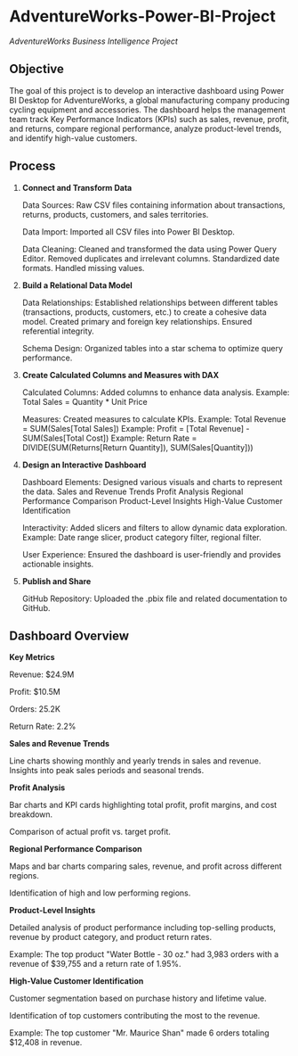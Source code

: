 # AdventureWorks-Power-BI-Project

_AdventureWorks Business Intelligence Project_

## Objective

The goal of this project is to develop an interactive dashboard using Power BI Desktop for AdventureWorks, a global manufacturing company producing cycling equipment and accessories. The dashboard helps the management team track Key Performance Indicators (KPIs) such as sales, revenue, profit, and returns, compare regional performance, analyze product-level trends, and identify high-value customers.

## Process

1. **Connect and Transform Data**

   Data Sources: Raw CSV files containing information about transactions, returns, products, customers, and sales territories.

   Data Import: Imported all CSV files into Power BI Desktop.

   Data Cleaning: Cleaned and transformed the data using Power Query Editor.
                  Removed duplicates and irrelevant columns.
                  Standardized date formats.
                  Handled missing values.

2. **Build a Relational Data Model**

   Data Relationships: Established relationships between different tables (transactions, products, customers, etc.) to create a cohesive data model.
                       Created primary and foreign key relationships.
                       Ensured referential integrity.

   Schema Design: Organized tables into a star schema to optimize query performance.

3. **Create Calculated Columns and Measures with DAX**

   Calculated Columns: Added columns to enhance data analysis.
                    Example: Total Sales = Quantity * Unit Price

   Measures: Created measures to calculate KPIs.
             Example: Total Revenue = SUM(Sales[Total Sales])
             Example: Profit = [Total Revenue] - SUM(Sales[Total Cost])
             Example: Return Rate = DIVIDE(SUM(Returns[Return Quantity]), SUM(Sales[Quantity]))

4. **Design an Interactive Dashboard**

    Dashboard Elements: Designed various visuals and charts to represent the data.
                        Sales and Revenue Trends
                        Profit Analysis
                        Regional Performance Comparison
                        Product-Level Insights
                        High-Value Customer Identification

   Interactivity: Added slicers and filters to allow dynamic data exploration.
                  Example: Date range slicer, product category filter, regional filter.

   User Experience: Ensured the dashboard is user-friendly and provides actionable insights.

5. **Publish and Share**

   GitHub Repository: Uploaded the .pbix file and related documentation to GitHub.


## Dashboard Overview

**Key Metrics**

  Revenue: $24.9M

  Profit: $10.5M

  Orders: 25.2K

  Return Rate: 2.2%

**Sales and Revenue Trends**

  Line charts showing monthly and yearly trends in sales and revenue.
  Insights into peak sales periods and seasonal trends.

**Profit Analysis**

  Bar charts and KPI cards highlighting total profit, profit margins, and cost breakdown.

  Comparison of actual profit vs. target profit.

**Regional Performance Comparison**

  Maps and bar charts comparing sales, revenue, and profit across different regions.

  Identification of high and low performing regions.

**Product-Level Insights**

  Detailed analysis of product performance including top-selling products, revenue by product category, and product return rates.

  Example: The top product "Water Bottle - 30 oz." had 3,983 orders with a revenue of $39,755 and a return rate of 1.95%.

**High-Value Customer Identification**

  Customer segmentation based on purchase history and lifetime value.

  Identification of top customers contributing the most to the revenue.

  Example: The top customer "Mr. Maurice Shan" made 6 orders totaling $12,408 in revenue.
